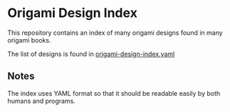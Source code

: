 
# Origami Design Index

This repository contains an index of many origami designs found in many origami books.

The list of designs is found in [origami-design-index.yaml](./origami-design-index.yaml)

## Notes

The index uses YAML format so that it should be readable easily by both humans and programs.

